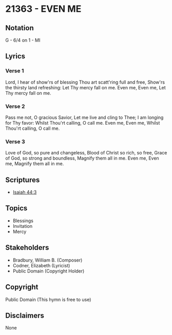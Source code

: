 # 21363 - EVEN ME

## Notation

G - 6/4 on 1 - MI

## Lyrics

### Verse 1

Lord, I hear of show'rs of blessing Thou art scatt'ring full and free, Show'rs the thirsty land refreshing: Let Thy mercy fall on me. Even me, Even me, Let Thy mercy fall on me.

### Verse 2

Pass me not, O gracious Savior, Let me live and cling to Thee; I am longing for Thy favor: Whilst Thou'rt calling, O call me. Even me, Even me, Whilst Thou'rt calling, O call me.

### Verse 3

Love of God, so pure and changeless, Blood of Christ so rich, so free, Grace of God, so strong and boundless, Magnify them all in me. Even me, Even me, Magnify them all in me.


## Scriptures

- [Isaiah 44:3](https://www.biblegateway.com/passage/?search=Isaiah%2044%3A3)

## Topics

- Blessings
- Invitation
- Mercy

## Stakeholders

- Bradbury, William B. (Composer)
- Codner, Elizabeth (Lyricist)
- Public Domain (Copyright Holder)

## Copyright

Public Domain
(This hymn is free to use)

## Disclaimers

None

